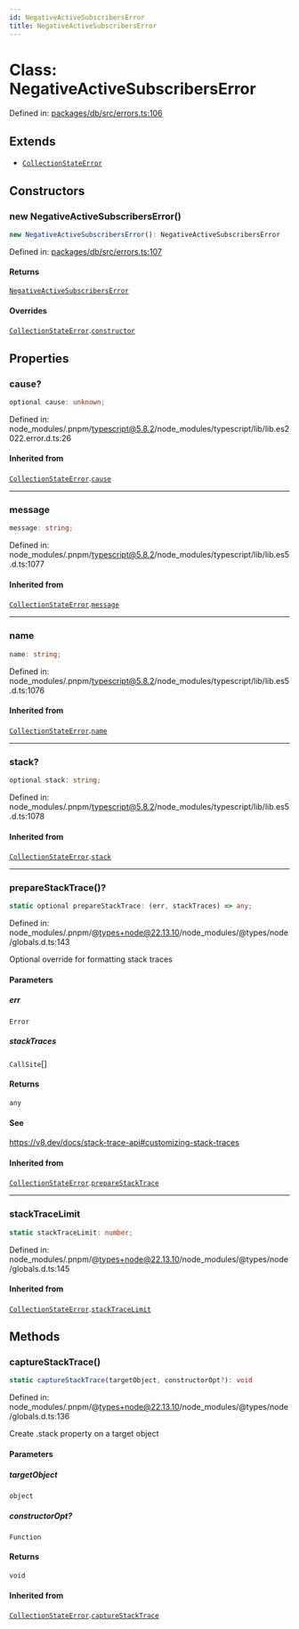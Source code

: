 ```yaml
---
id: NegativeActiveSubscribersError
title: NegativeActiveSubscribersError
---
```


<!-- DO NOT EDIT: this page is autogenerated from the type comments -->

# Class: NegativeActiveSubscribersError

Defined in: [packages/db/src/errors.ts:106](https://github.com/TanStack/db/blob/main/packages/db/src/errors.ts#L106)

## Extends

- [`CollectionStateError`](../collectionstateerror.md)

## Constructors

### new NegativeActiveSubscribersError()

```ts
new NegativeActiveSubscribersError(): NegativeActiveSubscribersError
```

Defined in: [packages/db/src/errors.ts:107](https://github.com/TanStack/db/blob/main/packages/db/src/errors.ts#L107)

#### Returns

[`NegativeActiveSubscribersError`](../negativeactivesubscriberserror.md)

#### Overrides

[`CollectionStateError`](../collectionstateerror.md).[`constructor`](../CollectionStateError.md#constructors)

## Properties

### cause?

```ts
optional cause: unknown;
```

Defined in: node\_modules/.pnpm/typescript@5.8.2/node\_modules/typescript/lib/lib.es2022.error.d.ts:26

#### Inherited from

[`CollectionStateError`](../collectionstateerror.md).[`cause`](../CollectionStateError.md#cause)

***

### message

```ts
message: string;
```

Defined in: node\_modules/.pnpm/typescript@5.8.2/node\_modules/typescript/lib/lib.es5.d.ts:1077

#### Inherited from

[`CollectionStateError`](../collectionstateerror.md).[`message`](../CollectionStateError.md#message-1)

***

### name

```ts
name: string;
```

Defined in: node\_modules/.pnpm/typescript@5.8.2/node\_modules/typescript/lib/lib.es5.d.ts:1076

#### Inherited from

[`CollectionStateError`](../collectionstateerror.md).[`name`](../CollectionStateError.md#name)

***

### stack?

```ts
optional stack: string;
```

Defined in: node\_modules/.pnpm/typescript@5.8.2/node\_modules/typescript/lib/lib.es5.d.ts:1078

#### Inherited from

[`CollectionStateError`](../collectionstateerror.md).[`stack`](../CollectionStateError.md#stack)

***

### prepareStackTrace()?

```ts
static optional prepareStackTrace: (err, stackTraces) => any;
```

Defined in: node\_modules/.pnpm/@types+node@22.13.10/node\_modules/@types/node/globals.d.ts:143

Optional override for formatting stack traces

#### Parameters

##### err

`Error`

##### stackTraces

`CallSite`[]

#### Returns

`any`

#### See

https://v8.dev/docs/stack-trace-api#customizing-stack-traces

#### Inherited from

[`CollectionStateError`](../collectionstateerror.md).[`prepareStackTrace`](../CollectionStateError.md#preparestacktrace)

***

### stackTraceLimit

```ts
static stackTraceLimit: number;
```

Defined in: node\_modules/.pnpm/@types+node@22.13.10/node\_modules/@types/node/globals.d.ts:145

#### Inherited from

[`CollectionStateError`](../collectionstateerror.md).[`stackTraceLimit`](../CollectionStateError.md#stacktracelimit)

## Methods

### captureStackTrace()

```ts
static captureStackTrace(targetObject, constructorOpt?): void
```

Defined in: node\_modules/.pnpm/@types+node@22.13.10/node\_modules/@types/node/globals.d.ts:136

Create .stack property on a target object

#### Parameters

##### targetObject

`object`

##### constructorOpt?

`Function`

#### Returns

`void`

#### Inherited from

[`CollectionStateError`](../collectionstateerror.md).[`captureStackTrace`](../CollectionStateError.md#capturestacktrace)
